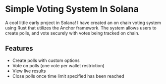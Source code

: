# Simple Voting System In Solana 

A cool little early project in Solana!
I have created an on chain voting system using Rust that utilizes the Anchor framework. The system allows users to create polls, and vote securely with votes being tracked on chain.

## Features 
- Create polls with custom options
- Vote on polls (one vote per wallet restriction)
- View live results
- Close polls once time limit specified has been reached


